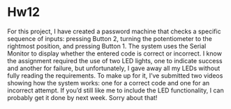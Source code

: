 # Hw12
 
For this project, I have created a password machine that checks a specific sequence of inputs: pressing Button 2, turning the potentiometer to the rightmost position, and pressing Button 1. The system uses the Serial Monitor to display whether the entered code is correct or incorrect. I know the assignment required the use of two LED lights, one to indicate success and another for failure, but unfortunately, I gave away all my LEDs without fully reading the requirements. To make up for it, I’ve submitted two videos showing how the system works: one for a correct code and one for an incorrect attempt. If you’d still like me to include the LED functionality, I can probably get it done by next week. Sorry about that!